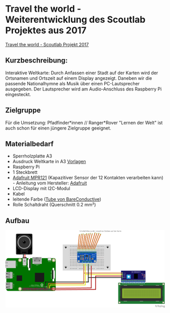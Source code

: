 # Travel the world - Weiterentwicklung des Scoutlab Projektes aus 2017
[Travel the world - Scoutlab Projekt 2017](https://vcp-scoutlab.github.io/scoutlab-2017/travel_the_world/)

## Kurzbeschreibung:
Interaktive Weltkarte: Durch Anfassen einer Stadt auf der Karten wird der Ortsnamen und Ortszeit auf einem Display angezeigt. Daneben wir die passende Nationalhymne als Musik über einen PC-Lautsprecher ausgegeben. Der Lautsprecher wird am Audio-Anschluss des Raspberry Pi eingesteckt.



## Zielgruppe
Für die Umsetzung: Pfadfinder\*innen // Ranger\*Rover
"Lernen der Welt" ist auch schon für einen jüngere Zielgruppe geeignet.

## Materialbedarf
+ Sperrholzplatte A3
+ Ausdruck Weltkarte in A3 [Vorlagen](https://github.com/pediehl/travel_the_world_electric_paint/appendix/)
+ Raspberry Pi
+ 1 Steckbrett
+ [Adafruit MPR121](https://learn.adafruit.com/mpr121-capacitive-touch-sensor-on-raspberry-pi-and-beaglebone-black) (Kapazitiver Sensor der 12 Kontakten verarbeiten kann) - Anleitung vom Hersteller: [Adafruit](https://learn.adafruit.com/mpr121-capacitive-touch-sensor-on-raspberry-pi-and-beaglebone-black)
+ LCD-Display mit I2C-Modul
+ Kabel
+ leitende Farbe ([Tube von BareConductive](https://www.bareconductive.com/))
+ Rolle Schaltdraht (Querschnitt 0.2 mm&sup2;)

## Aufbau
![](images/travel_the_world_i2c_Steckplatine.png)
